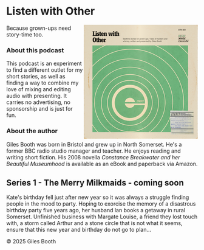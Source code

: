 # Listen with Other
<img src="images/listen-with-other-small.jpg" alt="A fake 1970s BBC schools record cover for Listen with Other" width="300" align="right">
Because grown-ups need story-time too.

### About this podcast

This podcast is an experiment to find a different outlet for my short stories, as well as finding a way to combine my love of mixing and editing audio with presenting. It carries no advertising, no sponsorship and is just for fun.

### About the author

Giles Booth was born in Bristol and grew up in North Somerset. He's a former BBC radio studio manager and teacher. He enjoys reading and writing short fiction. His 2008 novella *Constance Breakwater and her Beautiful Museumhood* is available as an eBook and paperback via Amazon.

## Series 1 - The Merry Milkmaids - coming soon

Kate's birthday fell just after new year so it was always a struggle finding people in the mood to party. Hoping to exorcise the memory of a disastrous birthday party five years ago, her husband lan books a getaway in rural Somerset. Unfinished business with Margate Louise, a friend they lost touch with, a storm called Arthur and a stone circle that is not what it seems, ensure that this new year and birthday do not go to plan...

&copy; 2025 Giles Booth
